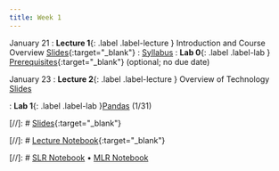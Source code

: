 ```yaml
---
title: Week 1
---
```


January 21
: **Lecture 1**{: .label .label-lecture } Introduction and Course Overview [Slides](https://docs.google.com/presentation/d/1-ErICjQ3SuKzsphvRwfLIqBEqWhANndqMH8yU1r-1gc/edit?usp=sharing){:target="_blank"} 
    : [Syllabus](https://www.econ148.org/sp24/syllabus/)
: **Lab 0**{: .label .label-lab } [Prerequisites](){:target="_blank"} (optional; no due date)


January 23
: **Lecture 2**{: .label .label-lecture }  Overview of Technology 
[Slides]()

: **Lab 1**{: .label .label-lab }[Pandas]() (1/31)

[//]: # [Slides](){:target="_blank"} 

[//]: # [Lecture Notebook](){:target="_blank"} 

[//]: # [SLR Notebook]() &#8226; [MLR Notebook]()
